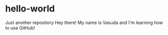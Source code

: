 # hello-world
Just another repository
Hey there! My name is Vasuda and I'm learning how to use GitHub!
